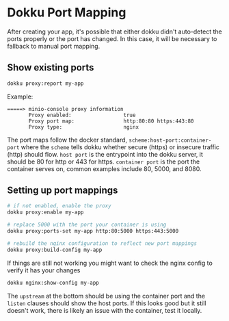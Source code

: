 # Dokku Port Mapping

After creating your app, it's possible that either dokku didn't auto-detect the ports properly or the port has changed. In this case, it will be necessary to fallback to manual port mapping.

## Show existing ports

```bash
dokku proxy:report my-app
```

Example:
```
=====> minio-console proxy information
       Proxy enabled:                 true
       Proxy port map:                http:80:80 https:443:80
       Proxy type:                    nginx
```

The port maps follow the docker standard, `scheme:host-port:container-port` where the `scheme` tells dokku whether secure (https) or insecure traffic (http) should flow. `host port` is the entrypoint into the dokku server, it should be 80 for http or 443 for https. `container port` is the port the container serves on, common examples include 80, 5000, and 8080.

## Setting up port mappings

```bash
# if not enabled, enable the proxy
dokku proxy:enable my-app

# replace 5000 with the port your container is using
dokku proxy:ports-set my-app http:80:5000 https:443:5000

# rebuild the nginx configuration to reflect new port mappings
dokku proxy:build-config my-app
```

If things are still not working you might want to check the nginx config to verify it has your changes
```bash
dokku nginx:show-config my-app
```

The `upstream` at the bottom should be using the container port and the `listen` clauses should show the host ports. If this looks good but it still doesn't work, there is likely an issue with the container, test it locally.
